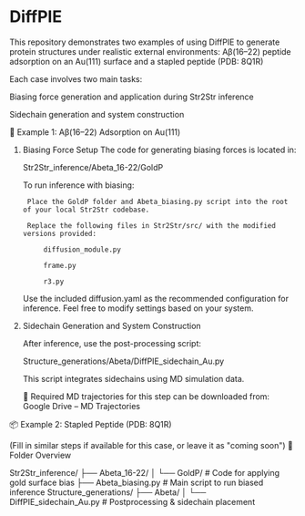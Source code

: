 # DiffPIE
This repository demonstrates two examples of using DiffPIE to generate protein structures under realistic external environments: Aβ(16–22) peptide adsorption on an Au(111) surface and a stapled peptide (PDB: 8Q1R)

Each case involves two main tasks:

Biasing force generation and application during Str2Str inference

Sidechain generation and system construction

🔧 Example 1: Aβ(16–22) Adsorption on Au(111)
1. Biasing Force Setup
The code for generating biasing forces is located in:

    Str2Str_inference/Abeta_16-22/GoldP

    To run inference with biasing:

        Place the GoldP folder and Abeta_biasing.py script into the root of your local Str2Str codebase.

        Replace the following files in Str2Str/src/ with the modified versions provided:

            diffusion_module.py

            frame.py

            r3.py

    Use the included diffusion.yaml as the recommended configuration for inference. Feel free to modify settings based on your system.

2. Sidechain Generation and System Construction

    After inference, use the post-processing script:

    Structure_generations/Abeta/DiffPIE_sidechain_Au.py

    This script integrates sidechains using MD simulation data.

    🔗 Required MD trajectories for this step can be downloaded from:
    Google Drive – MD Trajectories

📦 Example 2: Stapled Peptide (PDB: 8Q1R)

(Fill in similar steps if available for this case, or leave it as "coming soon")
📁 Folder Overview

Str2Str_inference/
├── Abeta_16-22/
│   └── GoldP/               # Code for applying gold surface bias
├── Abeta_biasing.py         # Main script to run biased inference
Structure_generations/
├── Abeta/
│   └── DiffPIE_sidechain_Au.py  # Postprocessing & sidechain placement
